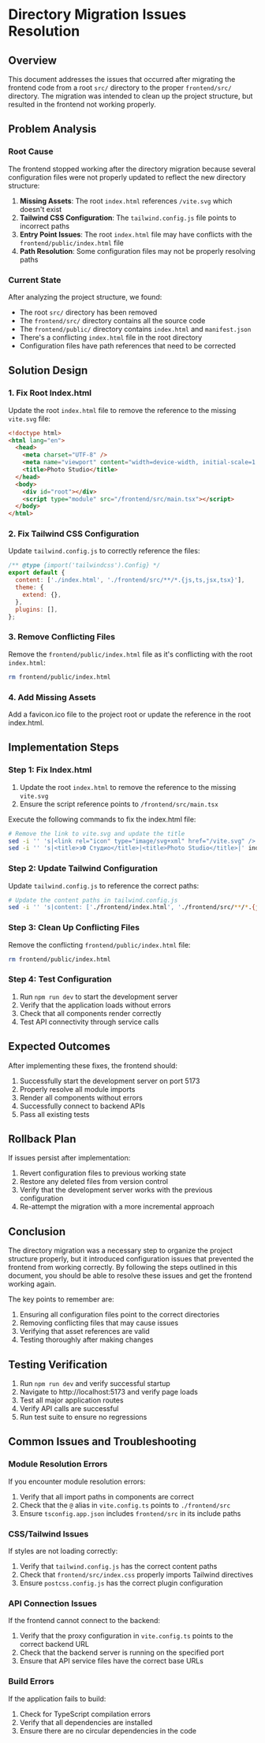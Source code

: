 # Directory Migration Issues Resolution

## Overview

This document addresses the issues that occurred after migrating the frontend code from a root `src/` directory to the proper `frontend/src/` directory. The migration was intended to clean up the project structure, but resulted in the frontend not working properly.

## Problem Analysis

### Root Cause

The frontend stopped working after the directory migration because several configuration files were not properly updated to reflect the new directory structure:

1. **Missing Assets**: The root `index.html` references `/vite.svg` which doesn't exist
2. **Tailwind CSS Configuration**: The `tailwind.config.js` file points to incorrect paths
3. **Entry Point Issues**: The root `index.html` file may have conflicts with the `frontend/public/index.html` file
4. **Path Resolution**: Some configuration files may not be properly resolving paths

### Current State

After analyzing the project structure, we found:
- The root `src/` directory has been removed
- The `frontend/src/` directory contains all the source code
- The `frontend/public/` directory contains `index.html` and `manifest.json`
- There's a conflicting `index.html` file in the root directory
- Configuration files have path references that need to be corrected

## Solution Design

### 1. Fix Root Index.html

Update the root `index.html` file to remove the reference to the missing `vite.svg` file:

```html
<!doctype html>
<html lang="en">
  <head>
    <meta charset="UTF-8" />
    <meta name="viewport" content="width=device-width, initial-scale=1.0" />
    <title>Photo Studio</title>
  </head>
  <body>
    <div id="root"></div>
    <script type="module" src="/frontend/src/main.tsx"></script>
  </body>
</html>
```

### 2. Fix Tailwind CSS Configuration

Update `tailwind.config.js` to correctly reference the files:

```javascript
/** @type {import('tailwindcss').Config} */
export default {
  content: ['./index.html', './frontend/src/**/*.{js,ts,jsx,tsx}'],
  theme: {
    extend: {},
  },
  plugins: [],
};
```

### 3. Remove Conflicting Files

Remove the `frontend/public/index.html` file as it's conflicting with the root `index.html`:

```bash
rm frontend/public/index.html
```

### 4. Add Missing Assets

Add a favicon.ico file to the project root or update the reference in the root index.html.

## Implementation Steps

### Step 1: Fix Index.html

1. Update the root `index.html` to remove the reference to the missing `vite.svg`
2. Ensure the script reference points to `/frontend/src/main.tsx`

Execute the following commands to fix the index.html file:
```bash
# Remove the link to vite.svg and update the title
sed -i '' 's|<link rel="icon" type="image/svg+xml" href="/vite.svg" />|<!-- Removed favicon reference as vite.svg is missing -->|' index.html
sed -i '' 's|<title>эФ Студио</title>|<title>Photo Studio</title>|' index.html
```

### Step 2: Update Tailwind Configuration

Update `tailwind.config.js` to reference the correct paths:
```bash
# Update the content paths in tailwind.config.js
sed -i '' 's|content: ['./frontend/index.html', './frontend/src/**/*.{js,ts,jsx,tsx}']|content: ['./index.html', './frontend/src/**/*.{js,ts,jsx,tsx}']|' tailwind.config.js
```

### Step 3: Clean Up Conflicting Files

Remove the conflicting `frontend/public/index.html` file:
```bash
rm frontend/public/index.html
```

### Step 4: Test Configuration

1. Run `npm run dev` to start the development server
2. Verify that the application loads without errors
3. Check that all components render correctly
4. Test API connectivity through service calls

## Expected Outcomes

After implementing these fixes, the frontend should:

1. Successfully start the development server on port 5173
2. Properly resolve all module imports
3. Render all components without errors
4. Successfully connect to backend APIs
5. Pass all existing tests

## Rollback Plan

If issues persist after implementation:

1. Revert configuration files to previous working state
2. Restore any deleted files from version control
3. Verify that the development server works with the previous configuration
4. Re-attempt the migration with a more incremental approach

## Conclusion

The directory migration was a necessary step to organize the project structure properly, but it introduced configuration issues that prevented the frontend from working correctly. By following the steps outlined in this document, you should be able to resolve these issues and get the frontend working again.

The key points to remember are:
1. Ensuring all configuration files point to the correct directories
2. Removing conflicting files that may cause issues
3. Verifying that asset references are valid
4. Testing thoroughly after making changes

## Testing Verification

1. Run `npm run dev` and verify successful startup
2. Navigate to http://localhost:5173 and verify page loads
3. Test all major application routes
4. Verify API calls are successful
5. Run test suite to ensure no regressions

## Common Issues and Troubleshooting

### Module Resolution Errors
If you encounter module resolution errors:
1. Verify that all import paths in components are correct
2. Check that the `@` alias in `vite.config.ts` points to `./frontend/src`
3. Ensure `tsconfig.app.json` includes `frontend/src` in its include paths

### CSS/Tailwind Issues
If styles are not loading correctly:
1. Verify that `tailwind.config.js` has the correct content paths
2. Check that `frontend/src/index.css` properly imports Tailwind directives
3. Ensure `postcss.config.js` has the correct plugin configuration

### API Connection Issues
If the frontend cannot connect to the backend:
1. Verify that the proxy configuration in `vite.config.ts` points to the correct backend URL
2. Check that the backend server is running on the specified port
3. Ensure that API service files have the correct base URLs

### Build Errors
If the application fails to build:
1. Check for TypeScript compilation errors
2. Verify that all dependencies are installed
3. Ensure there are no circular dependencies in the code
